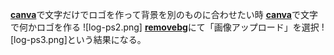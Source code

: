 [**canva**](https://www.canva.com/)で文字だけでロゴを作って背景を別のものに合わせたい時
[**canva**](https://www.canva.com/)で文字で何かロゴを作る
![log-ps2.png]
[**removebg**](https://www.remove.bg/ja)にて「画像アップロード」を選択
![log-ps3.png]という結果になる。
